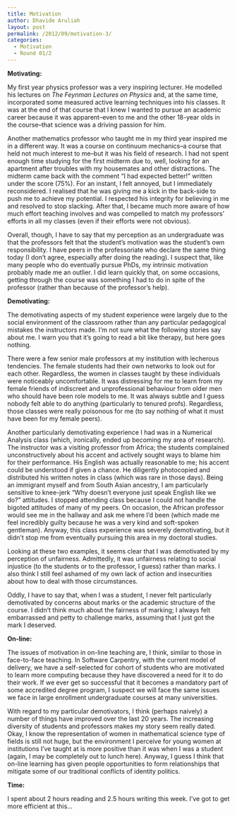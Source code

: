 ```yaml
---
title: Motivation
author: Dhavide Aruliah
layout: post
permalink: /2012/09/motivation-3/
categories:
  - Motivation
  - Round 01/2
---
```

**Motivating:**

My first year physics professor was a very inspiring lecturer. He modelled his lectures on *The Feynman Lectures on Physics* and, at the same time, incorporated some measured active learning techniques into his classes. It was at the end of that course that I knew I wanted to pursue an academic career because it was apparent&#8211;even to me and the other 18-year olds in the course&#8211;that science was a driving passion for him.

Another mathematics professor who taught me in my third year inspired me in a different way. It was a course on continuum mechanics&#8211;a course that held not much interest to me&#8211;but it was his field of research. I had not spent enough time studying for the first midterm due to, well, looking for an apartment after troubles with my housemates and other distractions. The midterm came back with the comment &#8220;I had expected better!&#8221; written under the score (75%). For an instant, I felt annoyed, but I immediately reconsidered. I realised that he was giving me a kick in the back-side to push me to achieve my potential. I respected his integrity for believing in me and resolved to stop slacking. After that, I became much more aware of how much effort teaching involves and was compelled to match my professors&#8217; efforts in all my classes (even if their efforts were not obvious).

Overall, though, I have to say that my perception as an undergraduate was that the professors felt that the student&#8217;s motivation was the student&#8217;s own responsibility. I have peers in the professoriate who declare the same thing today (I don&#8217;t agree, especially after doing the reading). I suspect that, like many people who do eventually pursue PhDs, my intrinsic motivation probably made me an outlier. I did learn quickly that, on some occasions, getting through the course was something I had to do in spite of the professor (rather than because of the professor&#8217;s help).

**Demotivating:**

The demotivating aspects of my student experience were largely due to the social environment of the classroom rather than any particular pedagogical mistakes the instructors made. I&#8217;m not sure what the following stories say about me. I warn you that it&#8217;s going to read a bit like therapy, but here goes nothing.

There were a few senior male professors at my institution with lecherous tendencies. The female students had their own networks to look out for each other. Regardless, the women in classes taught by these individuals were noticeably uncomfortable. It was distressing for me to learn from my female friends of indiscreet and unprofessional behaviour from older men who should have been role models to me. It was always subtle and I guess nobody felt able to do anything (particularly to tenured profs). Regardless, those classes were really poisonous for me (to say nothing of what it must have been for my female peers).

Another particularly demotivating experience I had was in a Numerical Analysis class (which, ironically, ended up becoming my area of research). The instructor was a visiting professor from Africa; the students complained unconstructively about his accent and actively sought ways to blame him for their performance. His English was actually reasonable to me; his accent could be understood if given a chance. He diligently photocopied and distributed his written notes in class (which was rare in those days). Being an immigrant myself and from South Asian ancestry, I am particularly sensitive to knee-jerk &#8220;Why doesn&#8217;t everyone just speak English like we do?&#8221; attitudes. I stopped attending class because I could not handle the bigoted attitudes of many of my peers. On occasion, the African professor would see me in the hallway and ask me where I&#8217;d been (which made me feel incredibly guilty because he was a very kind and soft-spoken gentleman). Anyway, this class experience was severely demotivating, but it didn&#8217;t stop me from eventually pursuing this area in my doctoral studies.

Looking at these two examples, it seems clear that I was demotivated by my perception of unfairness. Admittedly, it was unfairness relating to social injustice (to the students or to the professor, I guess) rather than marks. I also think I still feel ashamed of my own lack of action and insecurities about how to deal with those circumstances.

Oddly, I have to say that, when I was a student, I never felt particularly demotivated by concerns about marks or the academic structure of the course. I didn&#8217;t think much about the fairness of marking; I always felt embarrassed and petty to challenge marks, assuming that I just got the mark I deserved.

**On-line:**

The issues of motivation in on-line teaching are, I think, similar to those in face-to-face teaching. In Software Carpentry, with the current model of delivery, we have a self-selected for cohort of students who are motivated to learn more computing because they have discovered a need for it to do their work. If we ever get so successful that it becomes a mandatory part of some accredited degree program, I suspect we will face the same issues we face in large enrollment undergraduate courses at many universities.

With regard to my particular demotivators, I think (perhaps naively) a number of things have improved over the last 20 years. The increasing diversity of students and professors makes my story seem really dated. Okay, I know the representation of women in mathematical science type of fields is still not huge, but the environment I perceive for young women at institutions I&#8217;ve taught at is more positive than it was when I was a student (again, I may be completely out to lunch here). Anyway, I guess I think that on-line learning has given people opportunities to form relationships that mitigate some of our traditional conflicts of identity politics.

**Time:**

I spent about 2 hours reading and 2.5 hours writing this week. I&#8217;ve got to get more efficient at this&#8230;